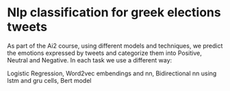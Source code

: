 # Nlp classification for greek elections tweets
As part of the Ai2 course, using different models and techniques, we predict the emotions expressed by tweets and categorize them into Positive, Neutral and Negative. In each task we use a different way:

Logistic Regression, Word2vec embendings and nn, Bidirectional nn using lstm and gru cells, Bert model

